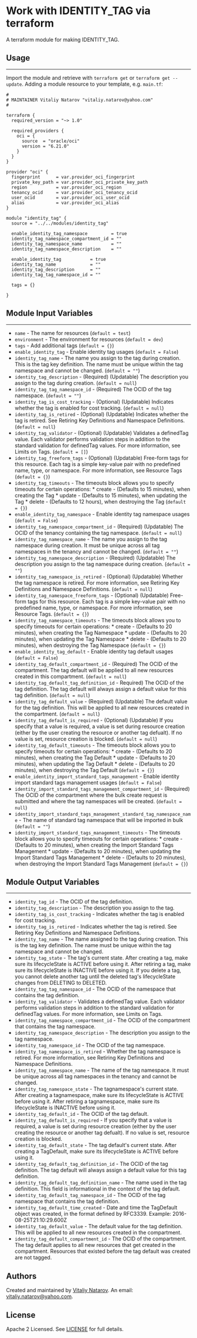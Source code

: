 # Work with IDENTITY_TAG via terraform

A terraform module for making IDENTITY_TAG.


## Usage
----------------------
Import the module and retrieve with ```terraform get``` or ```terraform get --update```. Adding a module resource to your template, e.g. `main.tf`:

```
#
# MAINTAINER Vitaliy Natarov "vitaliy.natarov@yahoo.com"
#

terraform {
  required_version = "~> 1.0"

  required_providers {
    oci = {
      source  = "oracle/oci"
      version = "6.21.0"
    }
  }
}

provider "oci" {
  fingerprint      = var.provider_oci_fingerprint
  private_key_path = var.provider_oci_private_key_path
  region           = var.provider_oci_region
  tenancy_ocid     = var.provider_oci_tenancy_ocid
  user_ocid        = var.provider_oci_user_ocid
  alias            = var.provider_oci_alias
}

module "identity_tag" {
  source = "../../modules/identity_tag"

  enable_identity_tag_namespace         = true
  identity_tag_namespace_compartment_id = ""
  identity_tag_namespace_name           = ""
  identity_tag_namespace_description    = ""

  enable_identity_tag           = true
  identity_tag_name             = ""
  identity_tag_description      = ""
  identity_tag_tag_namespace_id = ""

  tags = {}

}

```

## Module Input Variables
----------------------
- `name` - The name for resources (`default = test`)
- `environment` - The environment for resources (`default = dev`)
- `tags` - Add additional tags (`default = {}`)
- `enable_identity_tag` - Enable identity tag usages (`default = False`)
- `identity_tag_name` - The name you assign to the tag during creation. This is the tag key definition. The name must be unique within the tag namespace and cannot be changed. (`default = ""`)
- `identity_tag_description` - (Required) (Updatable) The description you assign to the tag during creation. (`default = null`)
- `identity_tag_tag_namespace_id` - (Required) The OCID of the tag namespace. (`default = ""`)
- `identity_tag_is_cost_tracking` - (Optional) (Updatable) Indicates whether the tag is enabled for cost tracking. (`default = null`)
- `identity_tag_is_retired` - (Optional) (Updatable) Indicates whether the tag is retired. See Retiring Key Definitions and Namespace Definitions. (`default = null`)
- `identity_tag_validator` - (Optional) (Updatable) Validates a definedTag value. Each validator performs validation steps in addition to the standard validation for definedTag values. For more information, see Limits on Tags. (`default = []`)
- `identity_tag_freeform_tags` - (Optional) (Updatable) Free-form tags for this resource. Each tag is a simple key-value pair with no predefined name, type, or namespace. For more information, see Resource Tags (`default = {}`)
- `identity_tag_timeouts` - The timeouts block allows you to specify timeouts for certain operations: * create - (Defaults to 15 minutes), when creating the Tag * update - (Defaults to 15 minutes), when updating the Tag * delete - (Defaults to 12 hours), when destroying the Tag (`default = {}`)
- `enable_identity_tag_namespace` - Enable identity tag namespace usages (`default = False`)
- `identity_tag_namespace_compartment_id` - (Required) (Updatable) The OCID of the tenancy containing the tag namespace. (`default = null`)
- `identity_tag_namespace_name` - The name you assign to the tag namespace during creation. It must be unique across all tag namespaces in the tenancy and cannot be changed. (`default = ""`)
- `identity_tag_namespace_description` - (Required) (Updatable) The description you assign to the tag namespace during creation. (`default = ""`)
- `identity_tag_namespace_is_retired` - (Optional) (Updatable) Whether the tag namespace is retired. For more information, see Retiring Key Definitions and Namespace Definitions. (`default = null`)
- `identity_tag_namespace_freeform_tags` - (Optional) (Updatable) Free-form tags for this resource. Each tag is a simple key-value pair with no predefined name, type, or namespace. For more information, see Resource Tags. (`default = {}`)
- `identity_tag_namespace_timeouts` - The timeouts block allows you to specify timeouts for certain operations: * create - (Defaults to 20 minutes), when creating the Tag Namespace * update - (Defaults to 20 minutes), when updating the Tag Namespace * delete - (Defaults to 20 minutes), when destroying the Tag Namespace (`default = {}`)
- `enable_identity_tag_default` - Enable identity tag default usages (`default = False`)
- `identity_tag_default_compartment_id` - (Required) The OCID of the compartment. The tag default will be applied to all new resources created in this compartment. (`default = null`)
- `identity_tag_default_tag_definition_id` - Required) The OCID of the tag definition. The tag default will always assign a default value for this tag definition. (`default = null`)
- `identity_tag_default_value` - (Required) (Updatable) The default value for the tag definition. This will be applied to all new resources created in the compartment. (`default = null`)
- `identity_tag_default_is_required` - (Optional) (Updatable) If you specify that a value is required, a value is set during resource creation (either by the user creating the resource or another tag defualt). If no value is set, resource creation is blocked. (`default = null`)
- `identity_tag_default_timeouts` - The timeouts block allows you to specify timeouts for certain operations: * create - (Defaults to 20 minutes), when creating the Tag Default * update - (Defaults to 20 minutes), when updating the Tag Default * delete - (Defaults to 20 minutes), when destroying the Tag Default (`default = {}`)
- `enable_identity_import_standard_tags_management` - Enable identity import standard tags management usages (`default = False`)
- `identity_import_standard_tags_management_compartment_id` - (Required) The OCID of the compartment where the bulk create request is submitted and where the tag namespaces will be created. (`default = null`)
- `identity_import_standard_tags_management_standard_tag_namespace_name` - The name of standard tag namespace that will be imported in bulk (`default = ""`)
- `identity_import_standard_tags_management_timeouts` - The timeouts block allows you to specify timeouts for certain operations: * create - (Defaults to 20 minutes), when creating the Import Standard Tags Management * update - (Defaults to 20 minutes), when updating the Import Standard Tags Management * delete - (Defaults to 20 minutes), when destroying the Import Standard Tags Management (`default = {}`)

## Module Output Variables
----------------------
- `identity_tag_id` - The OCID of the tag definition.
- `identity_tag_description` - The description you assign to the tag.
- `identity_tag_is_cost_tracking` - Indicates whether the tag is enabled for cost tracking.
- `identity_tag_is_retired` - Indicates whether the tag is retired. See Retiring Key Definitions and Namespace Definitions.
- `identity_tag_name` - The name assigned to the tag during creation. This is the tag key definition. The name must be unique within the tag namespace and cannot be changed.
- `identity_tag_state` - The tag's current state. After creating a tag, make sure its lifecycleState is ACTIVE before using it. After retiring a tag, make sure its lifecycleState is INACTIVE before using it. If you delete a tag, you cannot delete another tag until the deleted tag's lifecycleState changes from DELETING to DELETED.
- `identity_tag_tag_namespace_id` - The OCID of the namespace that contains the tag definition.
- `identity_tag_validator` - Validates a definedTag value. Each validator performs validation steps in addition to the standard validation for definedTag values. For more information, see Limits on Tags.
- `identity_tag_namespace_compartment_id` - The OCID of the compartment that contains the tag namespace.
- `identity_tag_namespace_description` - The description you assign to the tag namespace.
- `identity_tag_namespace_id` - The OCID of the tag namespace.
- `identity_tag_namespace_is_retired` - Whether the tag namespace is retired. For more information, see Retiring Key Definitions and Namespace Definitions.
- `identity_tag_namespace_name` - The name of the tag namespace. It must be unique across all tag namespaces in the tenancy and cannot be changed.
- `identity_tag_namespace_state` - The tagnamespace's current state. After creating a tagnamespace, make sure its lifecycleState is ACTIVE before using it. After retiring a tagnamespace, make sure its lifecycleState is INACTIVE before using it.
- `identity_tag_default_id` - The OCID of the tag default.
- `identity_tag_default_is_required` - If you specify that a value is required, a value is set during resource creation (either by the user creating the resource or another tag defualt). If no value is set, resource creation is blocked.
- `identity_tag_default_state` - The tag default's current state. After creating a TagDefault, make sure its lifecycleState is ACTIVE before using it.
- `identity_tag_default_tag_definition_id` - The OCID of the tag definition. The tag default will always assign a default value for this tag definition.
- `identity_tag_default_tag_definition_name` - The name used in the tag definition. This field is informational in the context of the tag default.
- `identity_tag_default_tag_namespace_id` - The OCID of the tag namespace that contains the tag definition.
- `identity_tag_default_time_created` - Date and time the TagDefault object was created, in the format defined by RFC3339. Example: 2016-08-25T21:10:29.600Z
- `identity_tag_default_value` - The default value for the tag definition. This will be applied to all new resources created in the compartment.
- `identity_tag_default_compartment_id` - The OCID of the compartment. The tag default applies to all new resources that get created in the compartment. Resources that existed before the tag default was created are not tagged.


## Authors

Created and maintained by [Vitaliy Natarov](https://github.com/SebastianUA). An email: [vitaliy.natarov@yahoo.com](vitaliy.natarov@yahoo.com).

## License

Apache 2 Licensed. See [LICENSE](https://github.com/SebastianUA/terraform/blob/master/LICENSE) for full details.
